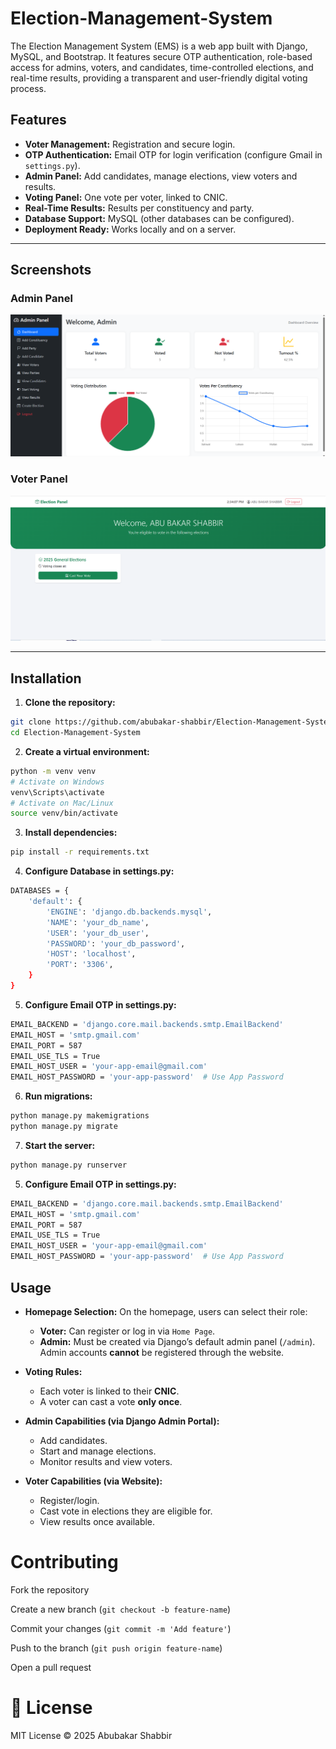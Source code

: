 # Election-Management-System
The Election Management System (EMS) is a web app built with Django, MySQL, and Bootstrap. It features secure OTP authentication, role-based access for admins, voters, and candidates, time-controlled elections, and real-time results, providing a transparent and user-friendly digital voting process.

##  Features

- **Voter Management:** Registration and secure login.
- **OTP Authentication:** Email OTP for login verification (configure Gmail in `settings.py`).
- **Admin Panel:** Add candidates, manage elections, view voters and results.
- **Voting Panel:** One vote per voter, linked to CNIC.
- **Real-Time Results:** Results per constituency and party.
- **Database Support:** MySQL (other databases can be configured).
- **Deployment Ready:** Works locally and on a server.

---

## Screenshots


### Admin Panel
![Admin Panel](Screenshots/Admin.PNG)

### Voter Panel
![Voter Panel](Screenshots/Voter%20Portal.PNG)


---

##  Installation

1. **Clone the repository:**
```bash
git clone https://github.com/abubakar-shabbir/Election-Management-System.git
cd Election-Management-System 
```
2. **Create a virtual environment:** 
```bash
python -m venv venv
# Activate on Windows
venv\Scripts\activate
# Activate on Mac/Linux
source venv/bin/activate
```
3. **Install dependencies:**
```bash
pip install -r requirements.txt
```

4. **Configure Database in settings.py:**
```bash
DATABASES = {
    'default': {
        'ENGINE': 'django.db.backends.mysql',
        'NAME': 'your_db_name',
        'USER': 'your_db_user',
        'PASSWORD': 'your_db_password',
        'HOST': 'localhost',
        'PORT': '3306',
    }
}
```
5. **Configure Email OTP in settings.py:**
```bash
EMAIL_BACKEND = 'django.core.mail.backends.smtp.EmailBackend'
EMAIL_HOST = 'smtp.gmail.com'
EMAIL_PORT = 587
EMAIL_USE_TLS = True
EMAIL_HOST_USER = 'your-app-email@gmail.com'
EMAIL_HOST_PASSWORD = 'your-app-password'  # Use App Password
```

6. **Run migrations:**
```bash
python manage.py makemigrations
python manage.py migrate
```

7. **Start the server:**
```bash
python manage.py runserver
```
5. **Configure Email OTP in settings.py:**
```bash
EMAIL_BACKEND = 'django.core.mail.backends.smtp.EmailBackend'
EMAIL_HOST = 'smtp.gmail.com'
EMAIL_PORT = 587
EMAIL_USE_TLS = True
EMAIL_HOST_USER = 'your-app-email@gmail.com'
EMAIL_HOST_PASSWORD = 'your-app-password'  # Use App Password
```

##  Usage

- **Homepage Selection:** On the homepage, users can select their role:
  - **Voter:** Can register or log in via `Home Page`.
  - **Admin:** Must be created via Django’s default admin panel (`/admin`). Admin accounts **cannot** be registered through the website.

- **Voting Rules:**
  - Each voter is linked to their **CNIC**.
  - A voter can cast a vote **only once**.

- **Admin Capabilities (via Django Admin Portal):**
  - Add candidates.
  - Start and manage elections.
  - Monitor results and view voters.

- **Voter Capabilities (via Website):**
  - Register/login.
  - Cast vote in elections they are eligible for.
  - View results once available.



# **Contributing**

Fork the repository

Create a new branch (```git checkout -b feature-name```)

Commit your changes (```git commit -m 'Add feature'```)

Push to the branch (```git push origin feature-name```)

Open a pull request

# **📜 License**

MIT License © 2025 Abubakar Shabbir

